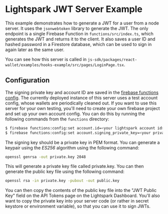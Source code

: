 # Lightspark JWT Server Example

This example demonstrates how to generate a JWT for a user from a node server. It uses the `jsonwebtoken` library to generate the JWT. The only endpoint is a single Firebase Function in `functions/src/index.ts`, which generates the JWT and returns it to the client. It also saves a user ID and hashed password in a Firestore database, which can be used to sign in again later as the same user.

You can see how this server is called in `js-sdk/packages/react-wallet/examples/hooks-example/src/pages/LoginPage.tsx`.

## Configuration

The signing private key and account ID are saved in the [firebase functions config](https://firebase.google.com/docs/functions/config-env?authuser=2#environment_configuration). The currently deployed instance of this server uses a test account config, whose wallets are periodically cleaned out. If you want to use this server for your own testing, you'll need to create your own firebase project and set up your own account config. You can do this by running the following commands from the `functions` directory:

```bash
$ firebase functions:config:set account.id=<your lightspark account id>
$ firebase functions:config:set account.signing_private_key=<your private key>
```

The signing key should be a private key in PEM format. You can generate a keypair using the _ES256_ algorithm using the following command:

```bash
openssl genrsa -out private.key 2048
```

This will generate a private key file called private.key. You can then generate the public key file using the following command:

```bash
openssl rsa -in private.key -pubout -out public.key
```

You can then copy the contents of the public key file into the "JWT Public Key" field on the API Tokens page on the Lightspark Dashboard. You'll also want to copy the private key into your server code (or rather in secret keystore or environment variable), so that you can use it to sign JWTs.
